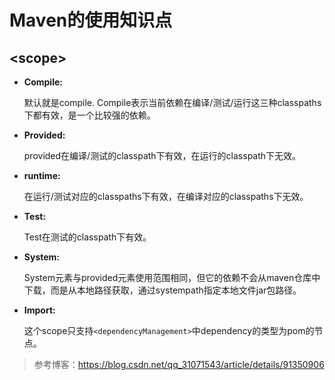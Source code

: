# Maven的使用知识点

## \<scope>

* **Compile:**

  默认就是compile. Compile表示当前依赖在编译/测试/运行这三种classpaths下都有效，是一个比较强的依赖。

* **Provided:**

  provided在编译/测试的classpath下有效，在运行的classpath下无效。

* **runtime:**

  在运行/测试对应的classpaths下有效，在编译对应的classpaths下无效。

* **Test:**

  Test在测试的classpath下有效。

* **System:**

  System元素与provided元素使用范围相同，但它的依赖不会从maven仓库中下载，而是从本地路径获取，通过systempath指定本地文件jar包路径。

* **Import:**

  这个scope只支持`<dependencyManagement>`中dependency的类型为pom的节点。

> 参考博客：<https://blog.csdn.net/qq_31071543/article/details/91350906>